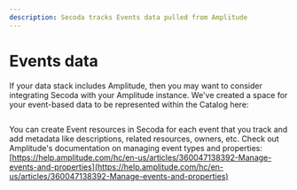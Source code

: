 ```yaml
---
description: Secoda tracks Events data pulled from Amplitude
---
```


# Events data

If your data stack includes Amplitude, then you may want to consider integrating Secoda with your Amplitude instance. We've created a space for your event-based data to be represented within the Catalog here:

<figure><img src="https://secoda-public-media-assets.s3.amazonaws.com/0af609ea-f1f3-4ec5-b833-fc05869217b2.png" alt=""><figcaption></figcaption></figure>

You can create Event resources in Secoda for each event that you track and add metadata like descriptions, related resources, owners, etc. Check out Amplitude's documentation on managing event types and properties: [https://help.amplitude.com/hc/en-us/articles/360047138392-Manage-events-and-properties](https://help.amplitude.com/hc/en-us/articles/360047138392-Manage-events-and-properties)
